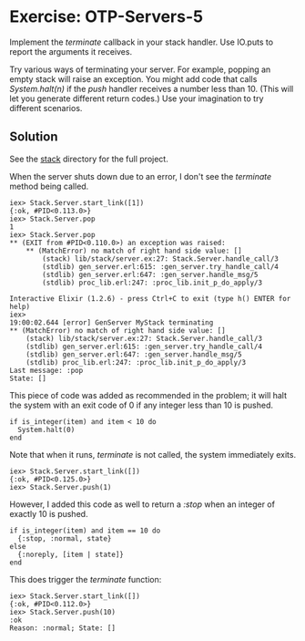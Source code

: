 # Exercise: OTP-Servers-5
Implement the *terminate* callback in your stack handler. Use IO.puts to report the arguments it receives.

Try various ways of terminating your server. For example, popping an empty stack will raise an exception. You might add code that calls *System.halt(n)* if the *push* handler receives a number less than 10. (This will let you generate different return codes.) Use your imagination to try different scenarios.

## Solution
See the [stack](./stack) directory for the full project.

When the server shuts down due to an error, I don't see the *terminate* method being called.
```
iex> Stack.Server.start_link([1])
{:ok, #PID<0.113.0>}
iex> Stack.Server.pop
1
iex> Stack.Server.pop
** (EXIT from #PID<0.110.0>) an exception was raised:
    ** (MatchError) no match of right hand side value: []
        (stack) lib/stack/server.ex:27: Stack.Server.handle_call/3
        (stdlib) gen_server.erl:615: :gen_server.try_handle_call/4
        (stdlib) gen_server.erl:647: :gen_server.handle_msg/5
        (stdlib) proc_lib.erl:247: :proc_lib.init_p_do_apply/3

Interactive Elixir (1.2.6) - press Ctrl+C to exit (type h() ENTER for help)
iex>
19:00:02.644 [error] GenServer MyStack terminating
** (MatchError) no match of right hand side value: []
    (stack) lib/stack/server.ex:27: Stack.Server.handle_call/3
    (stdlib) gen_server.erl:615: :gen_server.try_handle_call/4
    (stdlib) gen_server.erl:647: :gen_server.handle_msg/5
    (stdlib) proc_lib.erl:247: :proc_lib.init_p_do_apply/3
Last message: :pop
State: []
```

This piece of code was added as recommended in the problem; it will halt the system with an exit code of 0 if any integer less than 10 is pushed.
```
if is_integer(item) and item < 10 do
  System.halt(0)
end
```

Note that when it runs, *terminate* is not called, the system immediately exits.
```
iex> Stack.Server.start_link([])
{:ok, #PID<0.125.0>}
iex> Stack.Server.push(1)
```

However, I added this code as well to return a *:stop* when an integer of exactly 10 is pushed.
```
if is_integer(item) and item == 10 do
  {:stop, :normal, state}
else
  {:noreply, [item | state]}
end
```

This does trigger the *terminate* function:
```
iex> Stack.Server.start_link([])
{:ok, #PID<0.112.0>}
iex> Stack.Server.push(10)
:ok
Reason: :normal; State: []
```
